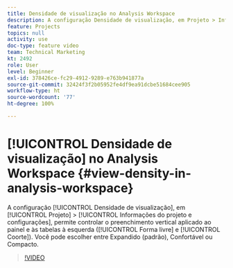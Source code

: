 ```yaml
---
title: Densidade de visualização no Analysis Workspace
description: A configuração Densidade de visualização, em Projeto > Informações do projeto e configurações, permite controlar o preenchimento vertical aplicado ao painel e às tabelas à esquerda (Forma livre e Coorte). Você pode escolher entre Expandido (padrão), Confortável ou Compacto.
feature: Projects
topics: null
activity: use
doc-type: feature video
team: Technical Marketing
kt: 2492
role: User
level: Beginner
exl-id: 378426ce-fc29-4912-9289-e763b941877a
source-git-commit: 32424f3f2b05952fe4df9ea91dcbe51684cee905
workflow-type: ht
source-wordcount: '77'
ht-degree: 100%

---
```


# [!UICONTROL Densidade de visualização] no Analysis Workspace {#view-density-in-analysis-workspace}

A configuração [!UICONTROL Densidade de visualização], em [!UICONTROL Projeto] > [!UICONTROL Informações do projeto e configurações], permite controlar o preenchimento vertical aplicado ao painel e às tabelas à esquerda ([!UICONTROL Forma livre] e [!UICONTROL Coorte]). Você pode escolher entre Expandido (padrão), Confortável ou Compacto.

>[!VIDEO](https://video.tv.adobe.com/v/25963/?quality=12)
